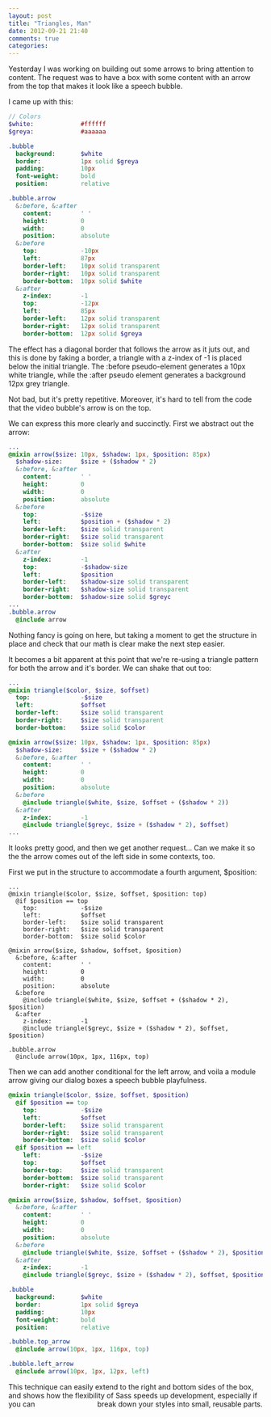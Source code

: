 ```yaml
---
layout: post
title: "Triangles, Man"
date: 2012-09-21 21:40
comments: true
categories: 
---
```

Yesterday I was working on building out some arrows to bring attention to content. The request was to have a box with some content with an arrow from the top that makes it look like a speech bubble.

<span class="bubble top_arrow">I came up with this:</span>

``` sass speech bubble arrow http://www.yuiblog.com/blog/2010/11/22/css-quick-tip-css-arrows-and-shapes-without-markup Based on CSS Arrows and Shapes Without Markup
// Colors
$white:             #ffffff
$greya:             #aaaaaa

.bubble
  background:       $white
  border:           1px solid $greya
  padding:          10px
  font-weight:      bold
  position:         relative

.bubble.arrow
  &:before, &:after
    content:        ' '
    height:         0
    width:          0
    position:       absolute
  &:before
    top:            -10px
    left:           87px
    border-left:    10px solid transparent
    border-right:   10px solid transparent
    border-bottom:  10px solid $white
  &:after
    z-index:        -1
    top:            -12px
    left:           85px
    border-left:    12px solid transparent
    border-right:   12px solid transparent
    border-bottom:  12px solid $greya
```
The effect has a diagonal border that follows the arrow as it juts out, and this is done by faking a border, a triangle with a z-index of -1 is placed below the initial triangle. The :before pseudo-element generates a 10px white triangle, while the :after pseudo element generates a background 12px grey triangle.

Not bad, but it's pretty repetitive. Moreover, it's hard to tell from the code that the video bubble's arrow is on the top.

We can express this more clearly and succinctly. First we abstract out the arrow:

``` sass Rewrite step one - note that the values of the existing arrow are used as defaults while structure is set in place.
...
@mixin arrow($size: 10px, $shadow: 1px, $position: 85px)
  $shadow-size:     $size + ($shadow * 2)
  &:before, &:after
    content:        ' '
    height:         0
    width:          0
    position:       absolute
  &:before
    top:            -$size
    left:           $position + ($shadow * 2)
    border-left:    $size solid transparent
    border-right:   $size solid transparent
    border-bottom:  $size solid $white
  &:after
    z-index:        -1
    top:            -$shadow-size
    left:           $position
    border-left:    $shadow-size solid transparent
    border-right:   $shadow-size solid transparent
    border-bottom:  $shadow-size solid $greyc
...
.bubble.arrow
  @include arrow
```
Nothing fancy is going on here, but taking a moment to get the structure in place and check that our math is clear make the next step easier.

It becomes a bit apparent at this point that we're re-using a triangle pattern for both the arrow and it's border. We can shake that out too:

``` sass Bring triangles out of the arrow
...
@mixin triangle($color, $size, $offset)
  top:              -$size
  left:             $offset
  border-left:      $size solid transparent
  border-right:     $size solid transparent
  border-bottom:    $size solid $color

@mixin arrow($size: 10px, $shadow: 1px, $position: 85px)
  $shadow-size:     $size + ($shadow * 2)
  &:before, &:after
    content:        ' '
    height:         0
    width:          0
    position:       absolute
  &:before
    @include triangle($white, $size, $offset + ($shadow * 2))
  &:after
    z-index:        -1
    @include triangle($greyc, $size + ($shadow * 2), $offset)
...
```
It looks pretty good, and then we get another request… Can we make it so the the arrow comes out of the left side in some contexts, too.

First we put in the structure to accommodate a fourth argument, $position:

```
...
@mixin triangle($color, $size, $offset, $position: top)
  @if $position == top
    top:            -$size
    left:           $offset
    border-left:    $size solid transparent
    border-right:   $size solid transparent
    border-bottom:  $size solid $color

@mixin arrow($size, $shadow, $offset, $position)
  &:before, &:after
    content:        ' '
    height:         0
    width:          0
    position:       absolute
  &:before
    @include triangle($white, $size, $offset + ($shadow * 2), $position)
  &:after
    z-index:        -1
    @include triangle($greyc, $size + ($shadow * 2), $offset, $position)

.bubble.arrow
  @include arrow(10px, 1px, 116px, top)
```

Then we can add another conditional for the left arrow, and voila a module arrow giving our dialog boxes a speech bubble playfulness.

``` sass The finished product
@mixin triangle($color, $size, $offset, $position)
  @if $position == top
    top:            -$size
    left:           $offset
    border-left:    $size solid transparent
    border-right:   $size solid transparent
    border-bottom:  $size solid $color
  @if $position == left
    left:           -$size
    top:            $offset
    border-top:     $size solid transparent
    border-bottom:  $size solid transparent
    border-right:   $size solid $color

@mixin arrow($size, $shadow, $offset, $position)
  &:before, &:after
    content:        ' '
    height:         0
    width:          0
    position:       absolute
  &:before
    @include triangle($white, $size, $offset + ($shadow * 2), $position)
  &:after
    z-index:        -1
    @include triangle($greyc, $size + ($shadow * 2), $offset, $position)

.bubble
  background:       $white
  border:           1px solid $greya
  padding:          10px
  font-weight:      bold
  position:         relative

.bubble.top_arrow
  @include arrow(10px, 1px, 116px, top)

.bubble.left_arrow
  @include arrow(10px, 1px, 12px, left)
```
This technique can easily extend to the right and bottom sides of the box, and shows how the flexibility of Sass speeds up development, especially if you can <span class="bubble left_arrow" style="float: right;">break down your styles into small, reusable parts.</span>